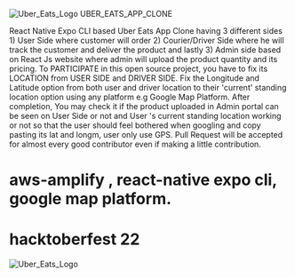  ![Uber_Eats_Logo](https://user-images.githubusercontent.com/98877942/197964232-3222fcca-3fb2-416b-8e30-561324c1b2a6.jpg)
 UBER_EATS_APP_CLONE

 React Native Expo CLI based Uber Eats App Clone having 3 different sides 1) User Side where customer will order 2) Courier/Driver Side where he will track the customer and deliver the product and lastly 3) Admin side based on React Js website where admin will upload the product quantity and its pricing. To PARTICIPATE in this open source project, you have to fix its LOCATION from USER SIDE and DRIVER SIDE. Fix the Longitude and Latitude option from both user and driver location to their 'current' standing location option using any platform e.g Google Map Platform. After completion, You may check it if the product uploaded in Admin portal can be seen on User Side or not and User 's current standing location working or not so that the user should feel bothered when googling and copy pasting its lat and longm, user only use GPS. Pull Request will be accepted for almost every good contributor even if making a little contribution.

# aws-amplify , react-native expo cli, google map platform.

# hacktoberfest 22
![Uber_Eats_Logo](https://user-images.githubusercontent.com/98877942/197964232-3222fcca-3fb2-416b-8e30-561324c1b2a6.jpg)
